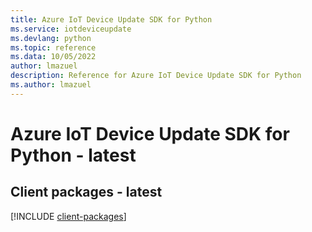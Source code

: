 ```yaml
---
title: Azure IoT Device Update SDK for Python
ms.service: iotdeviceupdate
ms.devlang: python
ms.topic: reference
ms.data: 10/05/2022
author: lmazuel
description: Reference for Azure IoT Device Update SDK for Python
ms.author: lmazuel
---
```

# Azure IoT Device Update SDK for Python - latest

## Client packages - latest
[!INCLUDE [client-packages](iot-device-update-client-index.md)]